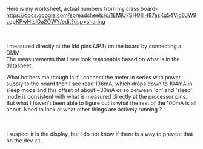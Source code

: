 Here is my worksheet, actual numbers from my class board-https://docs.google.com/spreadsheets/d/1EMiU7SHOIllH87asKg54Vjg6JW9zqpKPwHtsIDa2OWY/edit?usp=sharing

<br/>
<br/>
I measured directly at the Idd pins (JP3) on the board by connecting a DMM.
<br/>
The measurements that I see look reasonable based on what is in the datasheet.
<br/>

What bothers me though is if I connect the meter in series with power supply to the board then I see read 136mA, which drops down to 104mA in sleep mode
and this offset of about ~30mA or so between 'on' and 'sleep' mode is consistent with what is measured directly at the processor pins. 
<br/>
But what I haven't been able to figure out is what the rest of the 100mA is all about..Need to look at what other things are actively running ?

<br>
<br>
I suspect it is the display, but I do not know if there is a way to prevent that on the dev kit..
